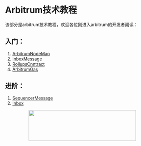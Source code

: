 # Arbitrum技术教程
该部分是arbitrum技术教程，欢迎各位刚进入arbitrum的开发者阅读：

## 入门：
1. [ArbitrumNodeMap](./ArbitrumNodeMap.md)
2. [InboxMessage](./inboxMessage.md)
3. [RollupsCnntract](./RollupsContract.md)
4. [ArbitrumGas](./ArbitrumGas.md)
## 进阶：
1. [SequencerMessage](./sequencerMessage.md)
2. [Inbox](./Inbox.md)


<p align="center">
  <img width="350" height="100" src= "https://arbitrum.io/wp-content/uploads/2021/01/cropped-Arbitrum_Horizontal-Logo-Full-color-White-background-scaled-1.jpg" />
</p>